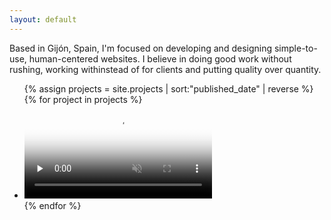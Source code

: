 ```yaml
---
layout: default
---
```


<div class="intro">
	<p class="intro-text editable">
		Based in Gijón, Spain, I'm focused on developing and designing simple-to-use, human-centered websites. I believe in doing good work without rushing, working withinstead of for clients and putting quality over quantity.
	</p>
</div>

<ul class="portfolio">
	{% assign projects = site.projects | sort:"published_date" | reverse %}
	{% for project in projects %}
		<li class="portfolio-item">
			<a href="{{ project.url }}">
				<video poster="{{ project.featured_image_path }}" preload="none" loop muted>
					<source type="video/mp4" src="{{ project.featured_video_path }}">
				</video>
				<div class="portfolio-itemBackground" style="background-image: url('{{ project.featured_image_path }}');"></div>
			</a>
		</li>
	{% endfor %}
</ul>



    